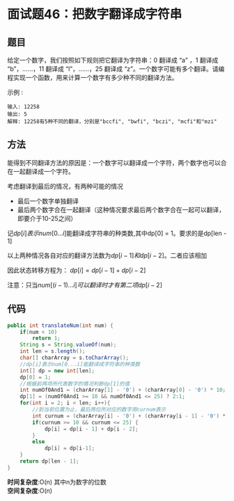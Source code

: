 # 面试题46：把数字翻译成字符串

## 题目
给定一个数字，我们按照如下规则把它翻译为字符串：0 翻译成 “a” ，1 翻译成 “b”，……，11 翻译成 “l”，……，25 翻译成 “z”。一个数字可能有多个翻译。请编程实现一个函数，用来计算一个数字有多少种不同的翻译方法。

示例 :

    输入: 12258
    输出: 5
    解释: 12258有5种不同的翻译，分别是"bccfi", "bwfi", "bczi", "mcfi"和"mzi"


## 方法
能得到不同翻译方法的原因是：一个数字可以翻译成一个字符，两个数字也可以合在一起翻译成一个字符。

考虑翻译到最后的情况，有两种可能的情况
* 最后一个数字单独翻译
* 最后两个数字合在一起翻译（这种情况要求最后两个数字合在一起可以翻译，即要介于10-25之间）

记$dp[i]表示num[0...i]$能翻译成字符串的种类数,其中dp[0] = 1。要求的是dp[len - 1]  

以上两种情况各自对应的翻译方法数为$dp[i-1]和dp[i-2]$。二者应该相加

因此状态转移方程为：
$dp[i] = dp[i-1] + dp[i-2]$  

注意：只当$num[(i-1)...i]可以翻译时才有第二项dp[i-2]$

## 代码
```java
public int translateNum(int num) {
    if(num < 10)
        return 1;
    String s = String.valueOf(num);
    int len = s.length();
    char[] charArray = s.toCharArray();
    //dp[i]表示num[0...i]能翻译成字符串的种类数
    int[] dp = new int[len];
    dp[0] = 1;
    //根据前两项所代表数字的情况判断dp[1]的值
    int numOf0And1 = (charArray[1] - '0') + (charArray[0] - '0') * 10;
    dp[1] = (numOf0And1 >= 10 && numOf0And1 <= 25) ? 2:1;
    for(int i = 2; i < len; i++){
        //到当前位置为止，最后两位所对应的数字用curnum表示
        int curnum = (charArray[i] - '0') + (charArray[i - 1] - '0') * 10;
        if(curnum >= 10 && curnum <= 25) {
            dp[i] = dp[i - 1] + dp[i - 2];
        }
        else
            dp[i] = dp[i-1];
    }
    return dp[len - 1];
}
```

**时间复杂度**:O(n)   其中n为数字的位数  
**空间复杂度**:O(n)
